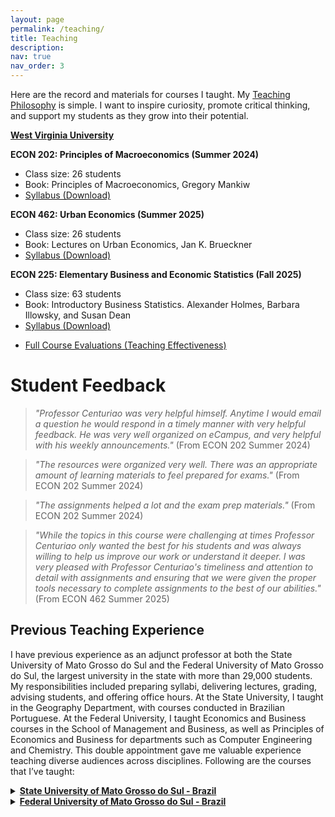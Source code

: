 ```yaml
---
layout: page
permalink: /teaching/
title: Teaching
description: 
nav: true
nav_order: 3
---
```


Here are the record and materials for courses I taught. My <a href='https://drive.google.com/file/d/17AepSps1lIms3tEYDTv1Sz0NA7rWj3O1/view?usp=drive_link'>Teaching Philosophy</a> is simple. I want to inspire curiosity, promote critical thinking, and support my students as they grow into their potential.

**[West Virginia University](https://www.wvu.edu/)**

**ECON 202: Principles of Macroeconomics (Summer 2024)**
- Class size: 26 students
- Book: Principles of Macroeconomics, Gregory Mankiw
- [Syllabus (Download)](https://drive.google.com/file/d/1JoDgySAWkIPTXwu77z5i2IYO60vuzQ09/view?usp=drive_link)

**ECON 462: Urban Economics (Summer 2025)**
- Class size: 26 students
- Book: Lectures on Urban Economics, Jan K. Brueckner
- [Syllabus (Download)](https://drive.google.com/file/d/1lcTUxXwg8sfqoLBFxlvvspJW-7V_7Srq/view?usp=sharing)

**ECON 225: Elementary Business and Economic Statistics (Fall 2025)**
- Class size: 63 students
- Book: Introductory Business Statistics. Alexander Holmes, Barbara Illowsky, and Susan Dean
- [Syllabus (Download)](https://drive.google.com/file/d/1pNf2G0cyrNmU00-4glj4ajLdJ_6kUMWl/view?usp=sharing)

<ul class="doc-links">
  <li>
    <a class="doc-link"
       href="{{ '/assets/pdf/teaching_evals.pdf' | relative_url }}"
       download="Daniel_Centuriao_Teaching_Evaluation.pdf">
      <span>Full Course Evaluations (Teaching Effectiveness) </span>
      <i class="fas fa-file-pdf"></i>
    </a>
  </li>
</ul>

# Student Feedback  

> *"Professor Centuriao was very helpful himself. Anytime I would email a question he would respond in a timely manner with very helpful feedback. He was very well organized on eCampus, and very helpful with his weekly announcements."* (From ECON 202 Summer 2024)

> *"The resources were organized very well. There was an appropriate amount of learning materials to feel prepared for exams."* (From ECON 202 Summer 2024)

> *"The assignments helped a lot and the exam prep materials."* (From ECON 202 Summer 2024)

> *"While the topics in this course were challenging at times Professor Centuriao only wanted the best for his students and was always willing to help us improve our work or understand it deeper. I was very pleased with Professor Centuriao's timeliness and attention to detail with assignments and ensuring that we were given the proper tools necessary to complete assignments to the best of our abilities."* (From ECON 462 Summer 2025)

## Previous Teaching Experience

I have previous experience as an adjunct professor at both the State University of Mato Grosso do Sul and the Federal University of Mato Grosso do Sul, the largest university in the state with more than 29,000 students. My responsibilities included preparing syllabi, delivering lectures, grading, advising students, and offering office hours. At the State University, I taught in the Geography Department, with courses conducted in Brazilian Portuguese. At the Federal University, I taught Economics and Business courses in the School of Management and Business, as well as Principles of Economics and Business for departments such as Computer Engineering and Chemistry. This double appointment gave me valuable experience teaching diverse audiences across disciplines. Following are the courses that I’ve taught:

<details>
  <summary><strong><a href="https://www.uems.br/home">State University of Mato Grosso do Sul - Brazil</a></strong></summary>

  <ul>
    <li>
      <strong>Economic Geography (Spring 2020)</strong><br>
      <em>Description:</em> This course examined the historical processes of city formation and the spatial distribution of economic activities. It explored key factors such as migration, urbanization, and regional development, analyzing how these forces shape economic geography and influence patterns of growth and trade.
    </li>
    <li>
      <strong>History of Economic Thought (Spring 2020)</strong><br>
      <em>Description:</em> This course traced the evolution of economic theories, from classical and neoclassical frameworks to modern economic thought. It focused on the contributions of key economists and their impact on contemporary economic policies and practices.
    </li>
    <li>
      <strong>Quantitative Methods (Fall 2020)</strong><br>
      <em>Description:</em> Provided an introduction to the mathematical foundations of economics, focusing on principles of calculus (limits, derivatives, integrals) and linear algebra, with applications to economic problems.
    </li>
    <li>
      <strong>Spatial Economics (Fall 2020)</strong><br>
      <em>Description:</em> Explored how geography shapes economic outcomes (regional development, spatial competition, urban–rural dynamics). Included GeoDa for spatial data analysis and visualization.
    </li>
    <li>
      <strong>Entrepreneurship and Innovation (Fall 2020)</strong><br>
      <em>Description:</em> Principles of entrepreneurship, startup creation, and innovation strategies; business planning, market analysis, and creative problem-solving.
    </li>
    <li>
      <strong>Project Management (Fall 2020)</strong><br>
      <em>Description:</em> Fundamentals of project planning and execution; proposal development, resource allocation, and tools like Gantt charts and PM software.
    </li>
  </ul>
</details>

<details>
  <summary><strong><a href="https://www.ufms.br/">Federal University of Mato Grosso do Sul - Brazil</a></strong></summary>

  <ul>
    <li>
      <strong>Principles of Economics (Spring/Fall 2019)</strong><br>
      <em>Description:</em> Comprehensive intro to micro &amp; macro: supply/demand, market structures, fiscal policy, growth, and real-world applications.
    </li>
    <li>
      <strong>Introduction to Business (Spring/Fall 2019)</strong><br>
      <em>Description:</em> Management, marketing, finance, and org behavior; business in society and core strategies/practices.
    </li>
    <li>
      <strong>Brazilian Economy (Fall 2019)</strong><br>
      <em>Description:</em> Industrialization, inflation, trade policy, income distribution; challenges/opportunities and policy impacts.
    </li>
    <li>
      <strong>Principles of Macroeconomics (Spring 2019)</strong><br>
      <em>Description:</em> GDP, inflation, unemployment, fiscal/monetary policy; government/trade roles; interpreting indicators and policies.
    </li>
  </ul>
</details>
